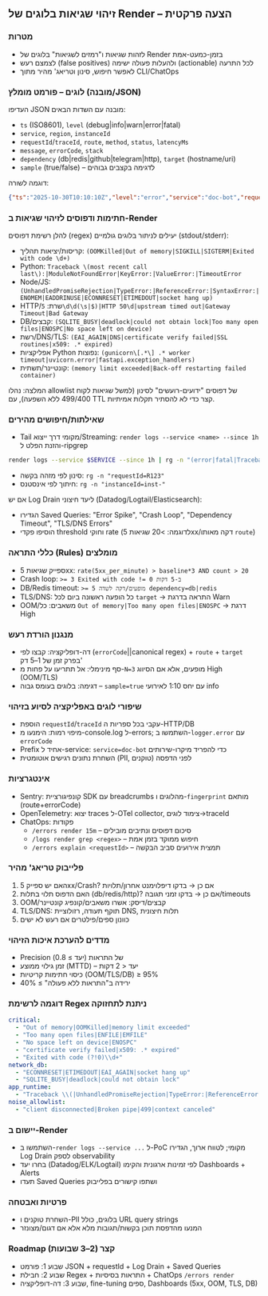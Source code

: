## זיהוי שגיאות בלוגים של Render – הצעה פרקטית

### מטרות
- לזהות שגיאות ו"רמזים לשגיאות" בלוגים של Render בזמן-כמעט-אמת
- לצמצם רעש (false positives) ולהעלות פעולה ישימה (actionable) לכל התרעה
- לאפשר חיפוש, סינון וטריאג' מהיר מתוך CLI/ChatOps

### לוגים – פורמט מומלץ (מובנה/JSON)
העדיפו JSON מובנה עם השדות הבאים:
- `ts` (ISO8601), `level` (debug|info|warn|error|fatal)
- `service`, `region`, `instanceId`
- `requestId`/`traceId`, `route`, `method`, `status`, `latencyMs`
- `message`, `errorCode`, `stack`
- `dependency` (db|redis|github|telegram|http), `target` (hostname/uri)
- `sample` (true/false) – לדגימה בקצבים גבוהים

דוגמה לשורה:
```json
{"ts":"2025-10-30T10:10:10Z","level":"error","service":"doc-bot","requestId":"r-123","route":"/webhook","status":500,"latencyMs":812,"message":"DB timeout","dependency":"db","target":"postgres:5432","errorCode":"DB_TIMEOUT","stack":"..."}
```

### חתימות ודפוסים לזיהוי שגיאות ב-Render
להלן רשימת דפוסים (regex) יעילים לניתור בלוגים גולמיים (stdout/stderr):
- קריסות/יציאות תהליך: `(OOMKilled|Out of memory|SIGKILL|SIGTERM|Exited with code \d+)`
- Python: `Traceback \(most recent call last\):|ModuleNotFoundError|KeyError:|ValueError:|TimeoutError`
- Node/JS: `(UnhandledPromiseRejection|TypeError:|ReferenceError:|SyntaxError:|ENOMEM|EADDRINUSE|ECONNRESET|ETIMEDOUT|socket hang up)`
- HTTP/שרת: `5\d\d(\s|$)|HTTP 50\d|upstream timed out|Gateway Timeout|Bad Gateway`
- DB/קבצים: `(SQLITE_BUSY|deadlock|could not obtain lock|Too many open files|ENOSPC|No space left on device)`
- רשת/DNS/TLS: `(EAI_AGAIN|DNS|certificate verify failed|SSL routines|x509: .* expired)`
- אפליקציות Python נפוצות: `(gunicorn\[.*\] .* worker timeout|uvicorn.error|fastapi.exception_handlers)`
- קונטיינר/תשתית: `(memory limit exceeded|Back-off restarting failed container)`

המלצה: נהלו allowlist של דפוסים "ידועים-רועשים" לסינון (למשל שגיאות לקוח 499/400 ללא השפעה), עם TTL קצר כדי לא להסתיר תקלות אמיתיות.

### שאילתות/חיפושים מהירים
- Tail מקומי דרך ייצוא/Streaming: `render logs --service <name> --since 1h` והזנת הפלט ל-ripgrep
```bash
render logs --service $SERVICE --since 1h | rg -n "(error|fatal|Traceback|UnhandledPromiseRejection|5\\d\\d)"
```
- סינון לפי מזהה בקשה: `rg -n "requestId=R123"`
- חיתוך לפי אינסטנס: `rg -n "instanceId=inst-"`

אם יש Log Drain ליעד חיצוני (Datadog/Logtail/Elasticsearch):
- הגדירו Saved Queries: "Error Spike", "Crash Loop", "Dependency Timeout", "TLS/DNS Errors"
- הוסיפו פקדי threshold וחוקי rate (לדוגמה: >20 שגיאות 5xx/דקה מאותו `route`)

### כללי התראה (Rules) מומלצים
- ספייק שגיאות 5xx: `rate(5xx_per_minute) > baseline*3 AND count > 20`
- Crash loop: `>= 3 Exited with code != 0 ב-5 דקות`
- DB/Redis timeout: `>= 5 מופעים/דקה לשדה dependency=db|redis`
- TLS/DNS: כל הופעה ראשונה ביום לכל `target` → התראה בדרגת Warn
- OOM/משאבים: כל `Out of memory|Too many open files|ENOSPC` → דרגת High

### מנגנון הורדת רעש
- דה-דופליקציה: קבצו לפי (`errorCode`||canonical regex) + `route` + `target` בפרק זמן של 1–5 דק'
- סף מינימלי: אל תתריעו על פחות מ-`N=3` מופעים, אלא אם הסיווג High (OOM/TLS)
- דגימה: בלוגים בעומס גבוה – `sample=true` עם יחס 1:10 לאירועי info

### שיפורי לוגים באפליקציה לסיוע בזיהוי
- הוספת `requestId`/`traceId` עקבי בכל ספריות ה-HTTP/DB
- מיפוי רמות: הימנעו מ-console.log ל-errors; השתמשו ב-`logger.error` עם `errorCode`
- Prefix אחיד ל-service: `service=doc-bot` כדי להפריד מיקרו-שירותים
- השחרת נתונים רגישים אוטומטית (PII, טוקנים) לפני הדפסה

### אינטגרציות
- Sentry: קונפיגורציית SDK עם breadcrumbs מהלוגים ו-`fingerprint` מותאם (route+errorCode)
- OpenTelemetry: יצוא traces ל-OTel collector, צימוד לוגים→traceId
- ChatOps: פקודות
  - `/errors render 15m` – סיכום דפוסים ונתיבים מובילים
  - `/logs render grep <regex>` – חיפוש ממוקד בזמן אמת
  - `/errors explain <requestId>` – תמצית אירועים סביב הבקשה

### פלייבוק טריאג' מהיר
1) האם יש ספייק 5xx/Crash? אם כן → בדקו דיפלוימנט אחרון/תלויות
2) האם הדפוס תלוי בתלות (db/redis/http)? אם כן → בדקו זמני תגובה/timeouts
3) OOM/קבצים/דיסק: אשרו משאבים/קונפיג קונטיינר
4) TLS/DNS: תוקף תעודה, רזולוציית DNS, תלות חיצונית
5) כוונון ספים/פילטרים אם רעש לא ישים

### מדדים להערכת איכות הזיהוי
- Precision של התראות (יעד ≥ 0.8)
- זמן גילוי ממוצע (MTTD) – יעד < 2 דקות
- כיסוי חתימות קריטיות (OOM/TLS/DB) ≥ 95%
- ירידה ב"התראות ללא פעולה" ≥ 40%

### דוגמה לרשימת Regex ניתנת לתחזוקה
```yaml
critical:
  - "Out of memory|OOMKilled|memory limit exceeded"
  - "Too many open files|ENFILE|EMFILE"
  - "No space left on device|ENOSPC"
  - "certificate verify failed|x509: .* expired"
  - "Exited with code (?!0)\\d+"
network_db:
  - "ECONNRESET|ETIMEDOUT|EAI_AGAIN|socket hang up"
  - "SQLITE_BUSY|deadlock|could not obtain lock"
app_runtime:
  - "Traceback \\(|UnhandledPromiseRejection|TypeError:|ReferenceError:|gunicorn.*worker timeout|uvicorn.error"
noise_allowlist:
  - "client disconnected|Broken pipe|499|context canceled"
```

### יישום ב-Render
- השתמשו ב-`render logs --service ...` ל-PoC מקומי; לטווח ארוך, הגדירו Log Drain לספק observability
- בחרו יעד (Datadog/ELK/Logtail) לפי זמינות ארגונית והקימו Dashboards + Alerts
- תעדו Saved Queries ושתפו קישורים בפלייבוק

### פרטיות ואבטחה
- השחרת טוקנים ו-PII בלוגים, כולל URL query strings
- המנעו מהדפסת תוכן בקשות/תגובות מלא אלא אם דגום/מצונזר

### Roadmap קצר (2–3 שבועות)
- שבוע 1: פורמט JSON + requestId + Log Drain + Saved Queries
- שבוע 2: חבילת Regex + התראות בסיסיות + ChatOps `/errors render`
- שבוע 3: דה-דופליקציה, fine-tuning ספים, Dashboards (5xx, OOM, TLS, DB)
